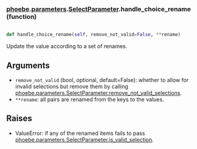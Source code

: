 ### [phoebe](phoebe.md).[parameters](phoebe.parameters.md).[SelectParameter](phoebe.parameters.SelectParameter.md).handle_choice_rename (function)


```py

def handle_choice_rename(self, remove_not_valid=False, **rename)

```



Update the value according to a set of renames.

Arguments
---------------
* `remove_not_valid` (bool, optional, default=False): whether to allow
    for invalid selections but remove them by calling
    [phoebe.parameters.SelectParameter.remove_not_valid_selections](phoebe.parameters.SelectParameter.remove_not_valid_selections.md).
* `**rename`: all pairs are renamed from the keys to the values.

Raises
-------------
* ValueError: if any of the renamed items fails to pass
    [phoebe.parameters.SelectParameter.is_valid_selection](phoebe.parameters.SelectParameter.is_valid_selection.md).

